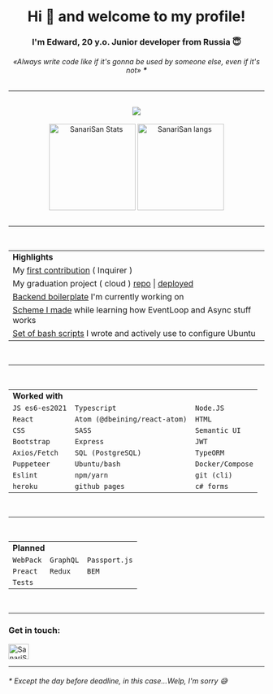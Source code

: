 <h1 align="center">Hi 👋 and welcome to my profile!</h1>
<h3 align="center">I'm Edward, 20 y.o. Junior developer from Russia 😇</h3>
<h6 align="center"><i>«Always write code like if it's gonna be used by someone else, even if it's not» </i><b>*</b></h6>

<hr />

<br />

<div align="center">
  <a align="center" href="https://github.com/ryo-ma/github-profile-trophy">
    <img src="https://github-profile-trophy.vercel.app/?username=SanariSan&theme=tokyonight&margin-w=15&margin-h=15&column=5&title=Commit,Issues,PR,Repo,Joined2020" />
  </a>
</div>

<br />

<div align="center">
  <img height="170" align="center" src="https://github-readme-stats.vercel.app/api?username=sanarisan&count_private=true&show_icons=true&theme=tokyonight" alt="SanariSan Stats" />
  <img height="170" align="center" src="https://github-readme-stats.vercel.app/api/top-langs/?username=sanarisan&layout=compact&langs_count=10&theme=tokyonight" alt="SanariSan langs" />
</div>

<br />

<hr />

<br />

<div align="center">
  <table>
    <tr>
      <td><b>Highlights</b></td>
    </tr>
    <tr>
      <td>
        My <a align="center" href="https://github.com/SBoudrias/Inquirer.js/issues/1042#issue-995134115">first contribution</a> ( Inquirer )
      </td>
    </tr>
    <tr>
      <td>
        My graduation project ( cloud ) <a align="center" href="https://github.com/SanariSan/cloud-fullstack">repo</a> | <a align="center" href="https://storeton.herokuapp.com">deployed</a>
      </td>
    </tr>
    <tr>
      <td>
        <a align="center" href="https://github.com/SanariSan/ts-backend-v2">Backend boilerplate</a> I'm currently working on
      </td>
    </tr>
    <tr>
      <td>
        <a align="center" href="https://github.com/SanariSan/node-js-async-workflow">Scheme I made</a> while learning how EventLoop and Async stuff works
      </td>
    </tr>
    <tr>
      <td>
        <a align="center" href="https://gist.github.com/SanariSan/464be2d88f44782b022bd09cd85b9c2a">Set of bash scripts</a> I wrote and actively use to configure Ubuntu
      </td>
    </tr>
  </table>
</div>

<br />

<hr />

<br />

<div align="center">
  <table>
    <tr>
      <td colspan="3"><b>Worked with</b></td>
    </tr>
    <tr>
      <td><code>JS es6-es2021</code></td>
      <td><code>Typescript</code></td>
      <td><code>Node.JS</code></td>
    </tr>
    <tr>
      <td><code>React</code></td>
      <td><code>Atom (@dbeining/react-atom)</code></td>
      <td><code>HTML</code></td>
    </tr>
    <tr>
      <td><code>CSS</code></td>
      <td><code>SASS</code></td>
      <td><code>Semantic UI</code></td>
    </tr>
    <tr>
      <td><code>Bootstrap</code></td>
      <td><code>Express</code></td>
      <td><code>JWT</code></td>
    </tr>
    <tr>
      <td><code>Axios/Fetch</code></td>
      <td><code>SQL (PostgreSQL)</code></td>
      <td><code>TypeORM</code></td>
    </tr>
    <tr>
      <td><code>Puppeteer</code></td>
      <td><code>Ubuntu/bash</code></td>
      <td><code>Docker/Compose</code></td>
    </tr>
    <tr>
      <td><code>Eslint</code></td>
      <td><code>npm/yarn</code></td>
      <td><code>git (cli)</code></td>
    </tr>
    <tr>
      <td><code>heroku</code></td>
      <td><code>github pages</code></td>
      <td><code>c# forms</code></td>
    </tr>
  </table>
  
  <br />
  
  <hr />
  
  <br />
  
  <table>
    <tr>
      <td colspan="3"><b>Planned</b></td>
    </tr>
    <tr>
      <td><code>WebPack</code></td>
      <td><code>GraphQL</code></td>
      <td><code>Passport.js</code></td>
    </tr>
    <tr>
      <td><code>Preact</code></td>
      <td><code>Redux</code></td>
      <td><code>BEM</code></td>
    </tr>
    <tr>
      <td><code>Tests</code></td>
    </tr>
  </table>
</div>

<br />

<hr />
<h3 align="left">Get in touch:</h3>

<a href="https://t.me/rizidix" target="_blank" rel="noopener noreferrer"><img align="center" src="https://cdn.jsdelivr.net/npm/simple-icons@5.21.1/icons/telegram.svg" alt="SanariSan" height="30" width="40" /></a>

<hr />

<h6>* Except the day before deadline, in this case...Welp, I'm sorry 😅</h6>
